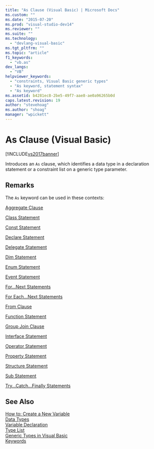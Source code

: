 ```yaml
---
title: "As Clause (Visual Basic) | Microsoft Docs"
ms.custom: ""
ms.date: "2015-07-20"
ms.prod: "visual-studio-dev14"
ms.reviewer: ""
ms.suite: ""
ms.technology: 
  - "devlang-visual-basic"
ms.tgt_pltfrm: ""
ms.topic: "article"
f1_keywords: 
  - "vb.as"
dev_langs: 
  - "VB"
helpviewer_keywords: 
  - "constraints, Visual Basic generic types"
  - "As keyword, statement syntax"
  - "As keyword"
ms.assetid: b4281ec8-2be5-49f7-aae8-ae0a96265b0d
caps.latest.revision: 19
author: "stevehoag"
ms.author: "shoag"
manager: "wpickett"
---
```

# As Clause (Visual Basic)
[!INCLUDE[vs2017banner](../../../visual-basic/includes/vs2017banner.md)]

Introduces an `As` clause, which identifies a data type in a declaration statement or a constraint list on a generic type parameter.  
  
## Remarks  
 The `As` keyword can be used in these contexts:  
  
 [Aggregate Clause](../../../visual-basic/language-reference/queries/aggregate-clause.md)  
  
 [Class Statement](../../../visual-basic/language-reference/statements/class-statement.md)  
  
 [Const Statement](../../../visual-basic/language-reference/statements/const-statement.md)  
  
 [Declare Statement](../../../visual-basic/language-reference/statements/declare-statement.md)  
  
 [Delegate Statement](../../../visual-basic/language-reference/statements/delegate-statement.md)  
  
 [Dim Statement](../../../visual-basic/language-reference/statements/dim-statement.md)  
  
 [Enum Statement](../../../visual-basic/language-reference/statements/enum-statement.md)  
  
 [Event Statement](../../../visual-basic/language-reference/statements/event-statement.md)  
  
 [For...Next Statements](../../../visual-basic/language-reference/statements/for-next-statement.md)  
  
 [For Each...Next Statements](../../../visual-basic/language-reference/statements/for-each-next-statement.md)  
  
 [From Clause](../../../visual-basic/language-reference/queries/from-clause.md)  
  
 [Function Statement](../../../visual-basic/language-reference/statements/function-statement.md)  
  
 [Group Join Clause](../../../visual-basic/language-reference/queries/group-join-clause.md)  
  
 [Interface Statement](../../../visual-basic/language-reference/statements/interface-statement.md)  
  
 [Operator Statement](../../../visual-basic/language-reference/statements/operator-statement.md)  
  
 [Property Statement](../../../visual-basic/language-reference/statements/property-statement.md)  
  
 [Structure Statement](../../../visual-basic/language-reference/statements/structure-statement.md)  
  
 [Sub Statement](../../../visual-basic/language-reference/statements/sub-statement.md)  
  
 [Try...Catch...Finally Statements](../../../visual-basic/language-reference/statements/try-catch-finally-statement.md)  
  
## See Also  
 [How to: Create a New Variable](../../../visual-basic/programming-guide/language-features/variables/how-to-create-a-new-variable.md)   
 [Data Types](../../../visual-basic/programming-guide/language-features/data-types/index.md)   
 [Variable Declaration](../../../visual-basic/programming-guide/language-features/variables/variable-declaration.md)   
 [Type List](../../../visual-basic/language-reference/statements/type-list.md)   
 [Generic Types in Visual Basic](../../../visual-basic/programming-guide/language-features/data-types/generic-types.md)   
 [Keywords](../../../visual-basic/language-reference/keywords/index.md)